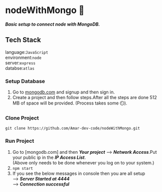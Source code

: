 # nodeWithMongo 🏪
***Basic setup to connect node with MongoDB.***

## Tech Stack
language:`JavaScript`  
environment:`node`  
server:`express`  
databse:`atlas`  

### Setup Database
1) Go to [mongodb.com](https://www.mongodb.com/) and signup and then sign in.   
2) Create a project and then follow steps.After all the steps are done 512 MB of space will be provided. (Process takes some ⏲️).

### Clone Project
`git clone https://github.com/Amar-dev-code/nodeWithMongo.git`

### Run Project
1) Go to [mongodb.com] and then ***Your project*** --> ***Network Access***.Put your public ip in the ***IP Access List***.  
(Above only needs to be done whenever you log on to your system.)  
2) `npm start`  
3) If you see the below messages in console then you are all setup  
--> ***Server Started at 4444***  
--> ***Connection successful***

